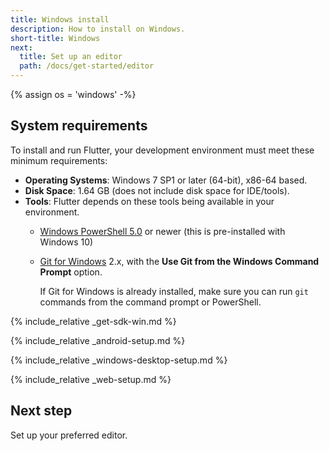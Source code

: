 ```yaml
---
title: Windows install
description: How to install on Windows.
short-title: Windows
next:
  title: Set up an editor
  path: /docs/get-started/editor
---
```


{% assign os = 'windows' -%}

## System requirements

To install and run Flutter,
your development environment must meet these minimum requirements:

- **Operating Systems**: Windows 7 SP1 or later (64-bit), x86-64 based.
- **Disk Space**: 1.64 GB (does not include disk space for IDE/tools).
- **Tools**: Flutter depends on these tools being available in your environment.
  - [Windows PowerShell 5.0][] or newer (this is pre-installed with Windows 10)
  - [Git for Windows][] 2.x, with the
    **Use Git from the Windows Command Prompt** option.

     If Git for Windows is already installed,
     make sure you can run `git` commands from the
     command prompt or PowerShell.

{% include_relative _get-sdk-win.md %}

{% include_relative _android-setup.md %}

{% include_relative _windows-desktop-setup.md %}

{% include_relative _web-setup.md %}

## Next step

Set up your preferred editor.

[Git for Windows]: https://git-scm.com/download/win
[Windows PowerShell 5.0]: https://docs.microsoft.com/en-us/powershell/scripting/install/installing-windows-powershell
